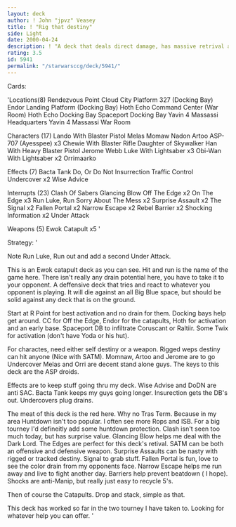 ```yaml
---
layout: deck
author: ! John "jpvz" Veasey
title: ! "Rig that destiny"
side: Light
date: 2000-04-24
description: ! "A deck that deals direct damage, has massive retrival and should be able to hang with any deck."
rating: 3.5
id: 5941
permalink: "/starwarsccg/deck/5941/"
---
```

Cards: 

'Locations(8)
Rendezvous Point
Cloud City Platform 327 (Docking Bay)
Endor Landing Platform (Docking Bay)
Hoth Echo Command Center (War Room)
Hoth Echo Docking Bay
Spaceport Docking Bay
Yavin 4 Massassi Headquarters
Yavin 4 Massassi War Room

Characters (17)
Lando With Blaster Pistol
Melas
Momaw Nadon
Artoo
ASP-707 (Ayesspee)  x3
Chewie With Blaster Rifle
Daughter of Skywalker
Han With Heavy Blaster Pistol
Jerome Webb
Luke With Lightsaber  x3
Obi-Wan With Lightsaber  x2
Orrimaarko


Effects (7)
Bacta Tank
Do, Or Do Not
Insurrection
Traffic Control
Undercover  x2
Wise Advice

Interrupts (23)
Clash Of Sabers
Glancing Blow
Off The Edge  x2
On The Edge  x3
Run Luke, Run
Sorry About The Mess  x2
Surprise Assault  x2
The Signal  x2
Fallen Portal  x2
Narrow Escape  x2
Rebel Barrier  x2
Shocking Information  x2
Under Attack

Weapons (5)
Ewok Catapult  x5
'

Strategy: '

Note Run Luke, Run out and add a second Under Attack.

This is an Ewok catapult deck as you can see. Hit and run is the name of the game here. There isn't really any drain potential here, you have to take it to your opponent. A deffensive deck that tries and react to whatever you opponent is playing. It will die against an all Big Blue space, but should be solid against any deck that is on the ground.

Start at R Point for best activation and no drain for them. Docking bays help get around. CC for Off the Edge, Endor for the catapults, Hoth for activation and an early base. Spaceport DB to infiltrate Coruscant or Raltiir. Some Twix for activation (don't have Yoda or his hut).

For charactes, need either self destiny or a weapon. Rigged weps destiny can hit anyone (Nice with SATM). Momnaw, Artoo and Jerome are to go Undercover Melas and Orri are decent stand alone guys. The keys to this deck are the ASP droids.

Effects are to keep stuff going thru my deck. Wise Advise and DoDN are anti SAC. Bacta Tank keeps my guys going longer. Insurection gets the DB's out. Undercovers plug drains.

The meat of this deck is the red here. Why no Tras Term. Because in my area Huntdown isn't too popular. I often see more Rops and ISB. For a big tourney I'd defineitly add some huntdown protection. Clash isn't seen too much today, but has surprise value. Glancing Blow helps me deal with the Dark Lord. The Edges are perfect for this deck's retival. SATM can be both an offensive and defensive weapon. Surprise Assaults can be nasty with rigged or tracked destiny. Signal to grab stuff. Fallen Portal is fun, love to see the color drain from my opponents face. Narrow Escape helps me run away and live to fight another day. Barriers help prevent beatdown ( I hope). Shocks are anti-Manip, but really just easy to recycle 5's.

Then of course the Catapults. Drop and stack, simple as that.

This deck has worked so far in the two tourney I have taken to. Looking for whatever help you can offer. '
